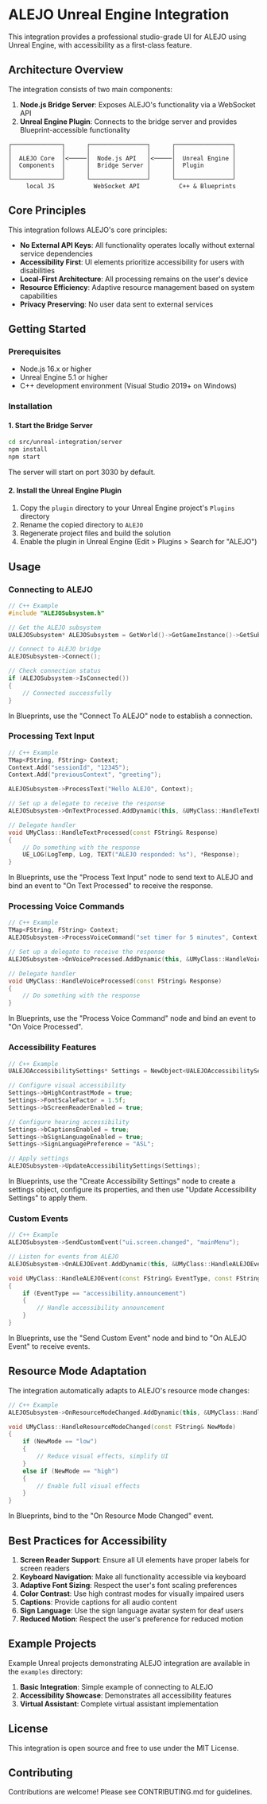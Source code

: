 # ALEJO Unreal Engine Integration

This integration provides a professional studio-grade UI for ALEJO using Unreal Engine, with accessibility as a first-class feature.

## Architecture Overview

The integration consists of two main components:

1. **Node.js Bridge Server**: Exposes ALEJO's functionality via a WebSocket API
2. **Unreal Engine Plugin**: Connects to the bridge server and provides Blueprint-accessible functionality

```
┌──────────────┐      ┌────────────────┐      ┌────────────────┐
│              │      │                │      │                │
│  ALEJO Core  │<─────│  Node.js API   │<─────│  Unreal Engine │
│  Components  │      │  Bridge Server │      │  Plugin        │
│              │      │                │      │                │
└──────────────┘      └────────────────┘      └────────────────┘
     local JS           WebSocket API           C++ & Blueprints
```

## Core Principles

This integration follows ALEJO's core principles:

- **No External API Keys**: All functionality operates locally without external service dependencies
- **Accessibility First**: UI elements prioritize accessibility for users with disabilities
- **Local-First Architecture**: All processing remains on the user's device
- **Resource Efficiency**: Adaptive resource management based on system capabilities
- **Privacy Preserving**: No user data sent to external services

## Getting Started

### Prerequisites

- Node.js 16.x or higher
- Unreal Engine 5.1 or higher
- C++ development environment (Visual Studio 2019+ on Windows)

### Installation

#### 1. Start the Bridge Server

```bash
cd src/unreal-integration/server
npm install
npm start
```

The server will start on port 3030 by default.

#### 2. Install the Unreal Engine Plugin

1. Copy the `plugin` directory to your Unreal Engine project's `Plugins` directory
2. Rename the copied directory to `ALEJO`
3. Regenerate project files and build the solution
4. Enable the plugin in Unreal Engine (Edit > Plugins > Search for "ALEJO")

## Usage

### Connecting to ALEJO

```cpp
// C++ Example
#include "ALEJOSubsystem.h"

// Get the ALEJO subsystem
UALEJOSubsystem* ALEJOSubsystem = GetWorld()->GetGameInstance()->GetSubsystem<UALEJOSubsystem>();

// Connect to ALEJO bridge
ALEJOSubsystem->Connect();

// Check connection status
if (ALEJOSubsystem->IsConnected())
{
    // Connected successfully
}
```

In Blueprints, use the "Connect To ALEJO" node to establish a connection.

### Processing Text Input

```cpp
// C++ Example
TMap<FString, FString> Context;
Context.Add("sessionId", "12345");
Context.Add("previousContext", "greeting");

ALEJOSubsystem->ProcessText("Hello ALEJO", Context);

// Set up a delegate to receive the response
ALEJOSubsystem->OnTextProcessed.AddDynamic(this, &UMyClass::HandleTextProcessed);

// Delegate handler
void UMyClass::HandleTextProcessed(const FString& Response)
{
    // Do something with the response
    UE_LOG(LogTemp, Log, TEXT("ALEJO responded: %s"), *Response);
}
```

In Blueprints, use the "Process Text Input" node to send text to ALEJO and bind an event to "On Text Processed" to receive the response.

### Processing Voice Commands

```cpp
// C++ Example
TMap<FString, FString> Context;
ALEJOSubsystem->ProcessVoiceCommand("set timer for 5 minutes", Context);

// Set up a delegate to receive the response
ALEJOSubsystem->OnVoiceProcessed.AddDynamic(this, &UMyClass::HandleVoiceProcessed);

// Delegate handler
void UMyClass::HandleVoiceProcessed(const FString& Response)
{
    // Do something with the response
}
```

In Blueprints, use the "Process Voice Command" node and bind an event to "On Voice Processed".

### Accessibility Features

```cpp
// C++ Example
UALEJOAccessibilitySettings* Settings = NewObject<UALEJOAccessibilitySettings>();

// Configure visual accessibility
Settings->bHighContrastMode = true;
Settings->FontScaleFactor = 1.5f;
Settings->bScreenReaderEnabled = true;

// Configure hearing accessibility
Settings->bCaptionsEnabled = true;
Settings->bSignLanguageEnabled = true;
Settings->SignLanguagePreference = "ASL";

// Apply settings
ALEJOSubsystem->UpdateAccessibilitySettings(Settings);
```

In Blueprints, use the "Create Accessibility Settings" node to create a settings object, configure its properties, and then use "Update Accessibility Settings" to apply them.

### Custom Events

```cpp
// C++ Example
ALEJOSubsystem->SendCustomEvent("ui.screen.changed", "mainMenu");

// Listen for events from ALEJO
ALEJOSubsystem->OnALEJOEvent.AddDynamic(this, &UMyClass::HandleALEJOEvent);

void UMyClass::HandleALEJOEvent(const FString& EventType, const FString& EventData)
{
    if (EventType == "accessibility.announcement")
    {
        // Handle accessibility announcement
    }
}
```

In Blueprints, use the "Send Custom Event" node and bind to "On ALEJO Event" to receive events.

## Resource Mode Adaptation

The integration automatically adapts to ALEJO's resource mode changes:

```cpp
// C++ Example
ALEJOSubsystem->OnResourceModeChanged.AddDynamic(this, &UMyClass::HandleResourceModeChanged);

void UMyClass::HandleResourceModeChanged(const FString& NewMode)
{
    if (NewMode == "low")
    {
        // Reduce visual effects, simplify UI
    }
    else if (NewMode == "high")
    {
        // Enable full visual effects
    }
}
```

In Blueprints, bind to the "On Resource Mode Changed" event.

## Best Practices for Accessibility

1. **Screen Reader Support**: Ensure all UI elements have proper labels for screen readers
2. **Keyboard Navigation**: Make all functionality accessible via keyboard
3. **Adaptive Font Sizing**: Respect the user's font scaling preferences
4. **Color Contrast**: Use high contrast modes for visually impaired users
5. **Captions**: Provide captions for all audio content
6. **Sign Language**: Use the sign language avatar system for deaf users
7. **Reduced Motion**: Respect the user's preference for reduced motion

## Example Projects

Example Unreal projects demonstrating ALEJO integration are available in the `examples` directory:

1. **Basic Integration**: Simple example of connecting to ALEJO
2. **Accessibility Showcase**: Demonstrates all accessibility features
3. **Virtual Assistant**: Complete virtual assistant implementation

## License

This integration is open source and free to use under the MIT License.

## Contributing

Contributions are welcome! Please see CONTRIBUTING.md for guidelines.
